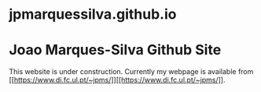 # jpmarquessilva.github.io

# Joao Marques-Silva Github Site

This website is under construction. Currently my webpage is available from [[https://www.di.fc.ul.pt/~jpms/]][[https://www.di.fc.ul.pt/~jpms/]].

